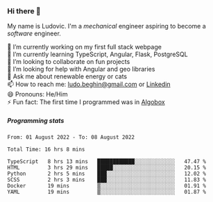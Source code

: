 ### Hi there 👋

My name is Ludovic. I'm a *mechanical* engineer aspiring to become a *software* engineer.

 🔭 I’m currently working on my first full stack webpage<br/>
 🌱 I’m currently learning TypeScript, Angular, Flask, PostgreSQL<br/>
 👯 I’m looking to collaborate on fun projects<br/>
 🤔 I’m looking for help with Angular and geo libraries<br/>
 💬 Ask me about renewable energy or cats<br/>
 📫 How to reach me: ludo.beghin@gmail.com or [Linkedin](https://www.linkedin.com/in/ludovic-beghin/)<br/>
 😄 Pronouns: He/Him<br/>
 ⚡ Fun fact: The first time I programmed was in [Algobox](https://fr.wikipedia.org/wiki/Algobox)<br/>

##### Programming stats
<!--START_SECTION:waka-->

```text
From: 01 August 2022 - To: 08 August 2022

Total Time: 16 hrs 8 mins

TypeScript   8 hrs 13 mins   ████████████░░░░░░░░░░░░░   47.47 %
HTML         3 hrs 29 mins   █████░░░░░░░░░░░░░░░░░░░░   20.15 %
Python       2 hrs 5 mins    ███░░░░░░░░░░░░░░░░░░░░░░   12.02 %
SCSS         2 hrs 3 mins    ███░░░░░░░░░░░░░░░░░░░░░░   11.83 %
Docker       19 mins         ▒░░░░░░░░░░░░░░░░░░░░░░░░   01.91 %
YAML         19 mins         ▒░░░░░░░░░░░░░░░░░░░░░░░░   01.87 %
```

<!--END_SECTION:waka-->
